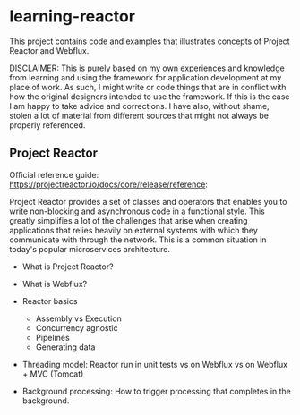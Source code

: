 # learning-reactor
This project contains code and examples that illustrates concepts of Project Reactor and Webflux.

DISCLAIMER: This is purely based on my own experiences and knowledge from learning and using the framework for application
development at my place of work. As such, I might write or code things that are in conflict
with how the original designers intended to use the framework. If this is the case I am happy
to take advice and corrections. I have also, without shame, stolen a lot of material from different sources
that might not always be properly referenced.

## Project Reactor
Official reference guide: https://projectreactor.io/docs/core/release/reference:

Project Reactor provides a set of classes and operators that enables you
to write non-blocking and asynchronous code in a functional style.
This greatly simplifies a lot of the challenges that arise when creating
applications that relies heavily on external systems with which they
communicate with through the network. This is a common situation in today's 
popular microservices architecture.

- What is Project Reactor?
- What is Webflux?
- Reactor basics
    - Assembly vs Execution
    - Concurrency agnostic
    - Pipelines
    - Generating data

- Threading model: Reactor run in unit tests vs on Webflux vs on Webflux + MVC (Tomcat)
- Background processing: How to trigger processing that completes in the background.
